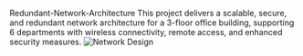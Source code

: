 Redundant-Network-Architecture
This project delivers a scalable, secure, and redundant network architecture for a 3-floor office building, supporting 6 departments with wireless connectivity, remote access, and enhanced security measures.
![Network Design](https://github.com/user-attachments/assets/a2e970a3-4b06-42ca-b569-9eda4dcf70ef)
